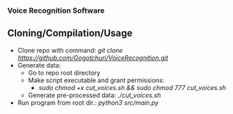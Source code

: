 ### Voice Recognition Software ###

## Cloning/Compilation/Usage ##
- Clone repo with command: *git clone https://github.com/Gogotchuri/VoiceRecognition.git*
- Generate data:
    + Go to repo root directory
    + Make script executable and grant permissions:
        - *sudo chmod +x cut_voices.sh && sudo chmod 777 cut_voices.sh*
    + Generate pre-processed data: *./cut_voices.sh*
- Run program from root dir.: *python3 src/main.py*